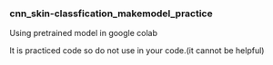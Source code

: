 ### cnn_skin-classfication_makemodel_practice
Using pretrained model in google colab

It is practiced code so do not use in your code.(it cannot be helpful)
